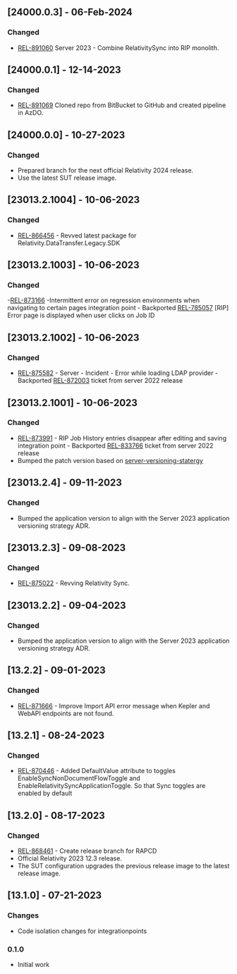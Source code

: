 ## [24000.0.3] - 06-Feb-2024

### Changed

- [REL-891060](https://jira.kcura.com/browse/REL-891060) Server 2023 - Combine RelativitySync into RIP monolith.

## [24000.0.1] - 12-14-2023

### Changed

- [REL-891069](https://jira.kcura.com/browse/REL-891069) Cloned repo from BitBucket to GitHub and created pipeline in AzDO.

## [24000.0.0] - 10-27-2023

### Changed
 
- Prepared branch for the next official Relativity 2024 release.
- Use the latest SUT release image.

## [23013.2.1004] - 10-06-2023

### Changed

- [REL-866456](https://jira.kcura.com/browse/REL-866456) - Revved latest package for Relativity.DataTransfer.Legacy.SDK

## [23013.2.1003] - 10-06-2023

### Changed

-[REL-873166](https://jira.kcura.com/browse/REL-873166) -Intermittent error on regression environments when navigating to certain pages integration point - Backported [REL-785057](https://jira.kcura.com/browse/REL-785057) [RIP] Error page is displayed when user clicks on Job ID
## [23013.2.1002] - 10-06-2023

### Changed

- [REL-875582](https://jira.kcura.com/browse/REL-875582) - Server - Incident - Error while loading LDAP provider - Backported [REL-872003](https://jira.kcura.com/browse/REL-872003) ticket from server 2022 release

## [23013.2.1001] - 10-06-2023

### Changed

- [REL-873991](https://jira.kcura.com/browse/REL-873991) - RIP Job History entries disappear after editing and saving integration point - Backported [REL-833766](https://jira.kcura.com/browse/REL-833766) ticket from server 2022 release
- Bumped the patch version based on [server-versioning-statergy](https://github.com/relativityone/server-adr/blob/5dd2dd1b1ce0592cdead2dba5127e4b622c4a9ff/00013-server-versioning-strategy.md)

## [23013.2.4] - 09-11-2023

### Changed

- Bumped the application version to align with the Server 2023 application versioning strategy ADR.

## [23013.2.3] - 09-08-2023

### Changed

- [REL-875022](https://jira.kcura.com/browse/REL-875022) - Revving Relativity Sync.

## [23013.2.2] - 09-04-2023

### Changed

- Bumped the application version to align with the Server 2023 application versioning strategy ADR.

## [13.2.2] - 09-01-2023

### Changed  
- [REL-871666](https://jira.kcura.com/browse/REL-871666) - Improve Import API error message when Kepler and WebAPI endpoints are not found.

## [13.2.1] - 08-24-2023
 
### Changed
 
- [REL-870446](https://jira.kcura.com/browse/REL-870446) - Added DefaultValue attribute to toggles EnableSyncNonDocumentFlowToggle and EnableRelativitySyncApplicationToggle. So that Sync toggles are enabled by default

## [13.2.0] - 08-17-2023
 
### Changed
 
- [REL-868461](https://jira.kcura.com/browse/REL-868461) - Create release branch for RAPCD
- Official Relativity 2023 12.3 release.
- The SUT configuration upgrades the previous release image to the latest release image.
## [13.1.0] - 07-21-2023

### Changes

- Code isolation changes for integrationpoints

### 0.1.0

- Initial work